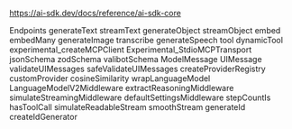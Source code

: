 https://ai-sdk.dev/docs/reference/ai-sdk-core

Endpoints
generateText
streamText
generateObject
streamObject
embed
embedMany
generateImage
transcribe
generateSpeech
tool
dynamicTool
experimental_createMCPClient
Experimental_StdioMCPTransport
jsonSchema
zodSchema
valibotSchema
ModelMessage
UIMessage
validateUIMessages
safeValidateUIMessages
createProviderRegistry
customProvider
cosineSimilarity
wrapLanguageModel
LanguageModelV2Middleware
extractReasoningMiddleware
simulateStreamingMiddleware
defaultSettingsMiddleware
stepCountIs
hasToolCall
simulateReadableStream
smoothStream
generateId
createIdGenerator